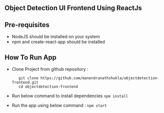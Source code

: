 ## Object Detection UI Frontend Using ReactJs



 ## Pre-requisites
- NodeJS should be installed on your system 
- npm and create-react-app should be installed  

## How To Run App

- Clone Project from github repository :
  ```
     git clone https://github.com/manendranathshukla/objectdetection-frontend.git
     cd objectdetection-frontend
  ```

- Run below command to install dependencies 
  `
    npm install
  `
  
- Run the app using below command :
  `npm start`


